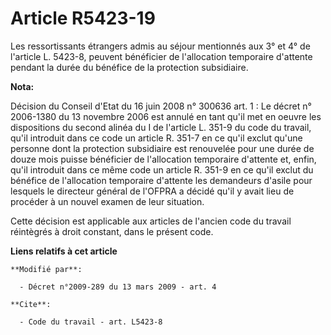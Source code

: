 # Article R5423-19

Les ressortissants étrangers admis au séjour mentionnés aux 3° et 4° de l'article L. 5423-8, peuvent bénéficier de
l'allocation temporaire d'attente pendant la durée du bénéfice de la protection subsidiaire.

**Nota:**

Décision du Conseil d'Etat du 16 juin 2008 n° 300636 art. 1 : Le décret n° 2006-1380 du 13 novembre 2006 est annulé en tant
qu'il met en oeuvre les dispositions du second alinéa du I de l'article L. 351-9 du code du travail, qu'il introduit dans ce
code un article R. 351-7 en ce qu'il exclut qu'une personne dont la protection subsidiaire est renouvelée pour une durée de
douze mois puisse bénéficier de l'allocation temporaire d'attente et, enfin, qu'il introduit dans ce même code un article R.
351-9 en ce qu'il exclut du bénéfice de l'allocation temporaire d'attente les demandeurs d'asile pour lesquels le directeur
général de l'OFPRA a décidé qu'il y avait lieu de procéder à un nouvel examen de leur situation. 

Cette décision est applicable aux articles de l'ancien code du travail réintègrés à droit constant, dans le présent code.

**Liens relatifs à cet article**

	**Modifié par**:

	  - Décret n°2009-289 du 13 mars 2009 - art. 4

	**Cite**:

	  - Code du travail - art. L5423-8
